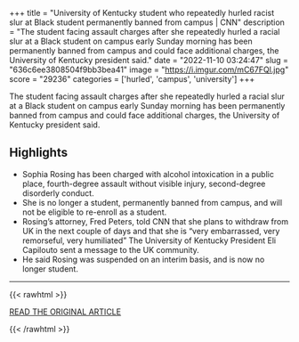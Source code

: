 +++
title = "University of Kentucky student who repeatedly hurled racist slur at Black student permanently banned from campus | CNN"
description = "The student facing assault charges after she repeatedly hurled a racial slur at a Black student on campus early Sunday morning has been permanently banned from campus and could face additional charges, the University of Kentucky president said."
date = "2022-11-10 03:24:47"
slug = "636c6ee3808504f9bb3bea41"
image = "https://i.imgur.com/mC67FQl.jpg"
score = "29236"
categories = ['hurled', 'campus', 'university']
+++

The student facing assault charges after she repeatedly hurled a racial slur at a Black student on campus early Sunday morning has been permanently banned from campus and could face additional charges, the University of Kentucky president said.

## Highlights

- Sophia Rosing has been charged with alcohol intoxication in a public place, fourth-degree assault without visible injury, second-degree disorderly conduct.
- She is no longer a student, permanently banned from campus, and will not be eligible to re-enroll as a student.
- Rosing’s attorney, Fred Peters, told CNN that she plans to withdraw from UK in the next couple of days and that she is “very embarrassed, very remorseful, very humiliated” The University of Kentucky President Eli Capilouto sent a message to the UK community.
- He said Rosing was suspended on an interim basis, and is now no longer student.

---

{{< rawhtml >}}
  <p class="article-category">
    <a target="_blank" href="https://www.cnn.com/2022/11/09/us/university-of-kentucky-student-banned-from-campus-reaj/index.html">READ THE ORIGINAL ARTICLE</a>
  </p>
{{< /rawhtml >}}
